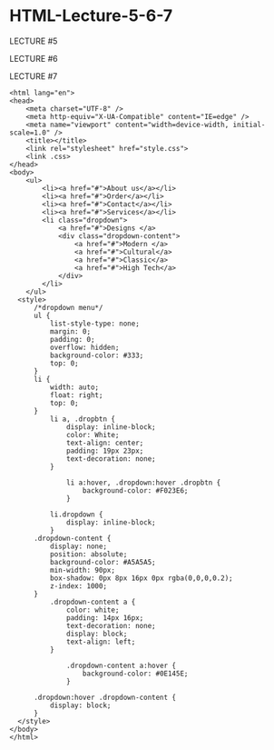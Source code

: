 # HTML-Lecture-5-6-7

LECTURE #5


LECTURE #6


LECTURE #7

    <html lang="en">
    <head>
        <meta charset="UTF-8" />
        <meta http-equiv="X-UA-Compatible" content="IE=edge" />
        <meta name="viewport" content="width=device-width, initial-scale=1.0" />
        <title></title>
        <link rel="stylesheet" href="style.css">
        <link .css>
    </head>
    <body>
        <ul>
            <li><a href="#">About us</a></li>
            <li><a href="#">Order</a></li>
            <li><a href="#">Contact</a></li>
            <li><a href="#">Services</a></li>
            <li class="dropdown">
                <a href="#">Designs </a>
                <div class="dropdown-content">
                    <a href="#">Modern </a>
                    <a href="#">Cultural</a>
                    <a href="#">Classic</a>
                    <a href="#">High Tech</a>
                </div>
            </li>
        </ul>
      <style>
          /*dropdown menu*/
          ul {
              list-style-type: none;
              margin: 0;
              padding: 0;
              overflow: hidden;
              background-color: #333;
              top: 0;
          }
          li {
              width: auto;
              float: right;
              top: 0;
          }
              li a, .dropbtn {
                  display: inline-block;
                  color: White;
                  text-align: center;
                  padding: 19px 23px;
                  text-decoration: none;
              }

                  li a:hover, .dropdown:hover .dropbtn {
                      background-color: #F023E6;
                  }

              li.dropdown {
                  display: inline-block;
              }
          .dropdown-content {
              display: none;
              position: absolute;
              background-color: #A5A5A5;
              min-width: 90px;
              box-shadow: 0px 8px 16px 0px rgba(0,0,0,0.2);
              z-index: 1000;
          }
              .dropdown-content a {
                  color: white;
                  padding: 14px 16px;
                  text-decoration: none;
                  display: block;
                  text-align: left;
              }

                  .dropdown-content a:hover {
                      background-color: #0E145E;
                  }

          .dropdown:hover .dropdown-content {
              display: block;
          }
      </style>
    </body>
    </html>


















